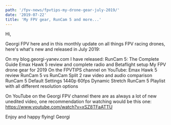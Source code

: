 ```yaml
---
path: '/fpv-news/fpvtips-my-drone-gear-july-2019/'
date: '2019-07-22'
title: 'My FPV gear, RunCam 5 and more...'
---
```


Hi,

Georgi FPV here and in this monthly update on all things FPV racing drones, here's what's new and released in July 2019:

On my blog.georgi-yanev.com I have released:
RunCam 5: The Complete Guide
Emax Hawk 5 review and complete radio and Betaflight setup
My FPV drone gear for 2019
On the FPVTIPS channel on YouTube:
Emax Hawk 5 review
RunCam 5 vs RunCam Split 2 raw video and audio comparison
RunCam 5 Default Settings 1440p 60fps Dynamic Stretch
RunCam 5 Playlist with all different resolution options

On YouTube on the Georgi FPV channel there are as always a lot of new unedited video, one recommendation for watching would be this one:
https://www.youtube.com/watch?v=xSZ8TFaATTU

Enjoy and happy flying!
Georgi
